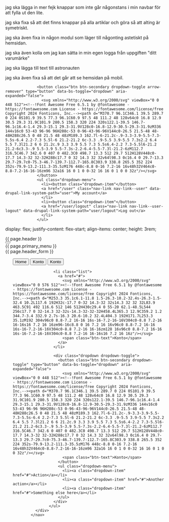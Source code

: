 jag ska lägga in mer fejk knappar som inte går någonstans i min navbar för att fylla ut den lite.

jag ska fixa så att det finns knappar på alla artiklar och göra så att alting är symetriskt.

jag ska även fixa in någon modul som läger till någonting astetiskt på hemsidan.

jag ska även kolla om jag kan sätta in min egen logga från uppgiften "ditt varumärke"

jag ska lägga till text till astronauten

jag ska även fixa så att det går att se hemsidan på mobil.


                  <button class="btn btn-secondary dropdown-toggle arrow-remover" type="button" data-bs-toggle="dropdown" aria-expanded="false">
                    <svg xmlns="http://www.w3.org/2000/svg" viewBox="0 0 448 512"><!--!Font Awesome Free 6.5.1 by @fontawesome - https://fontawesome.com License - https://fontawesome.com/license/free Copyright 2024 Fonticons, Inc.--><path d="M370.7 96.1C346.1 39.5 289.7 0 224 0S101.9 39.5 77.3 96.1C60.9 97.5 48 111.2 48 128v64c0 16.8 12.9 30.5 29.3 31.9C101.9 280.5 158.3 320 224 320s122.1-39.5 146.7-96.1c16.4-1.4 29.3-15.1 29.3-31.9V128c0-16.8-12.9-30.5-29.3-31.9zM336 144v16c0 53-43 96-96 96H208c-53 0-96-43-96-96V144c0-26.5 21.5-48 48-48H288c26.5 0 48 21.5 48 48zM189.3 162.7l-6-21.2c-.9-3.3-3.9-5.5-7.3-5.5s-6.4 2.2-7.3 5.5l-6 21.2-21.2 6c-3.3 .9-5.5 3.9-5.5 7.3s2.2 6.4 5.5 7.3l21.2 6 6 21.2c.9 3.3 3.9 5.5 7.3 5.5s6.4-2.2 7.3-5.5l6-21.2 21.2-6c3.3-.9 5.5-3.9 5.5-7.3s-2.2-6.4-5.5-7.3l-21.2-6zM112.7 316.5C46.7 342.6 0 407 0 482.3C0 498.7 13.3 512 29.7 512H128V448c0-17.7 14.3-32 32-32H288c17.7 0 32 14.3 32 32v64l98.3 0c16.4 0 29.7-13.3 29.7-29.7c0-75.3-46.7-139.7-112.7-165.8C303.9 338.8 265.5 352 224 352s-79.9-13.2-111.3-35.5zM176 448c-8.8 0-16 7.2-16 16v48h32V464c0-8.8-7.2-16-16-16zm96 32a16 16 0 1 0 0-32 16 16 0 1 0 0 32z"/></svg>
                  </button>
                  <ul class="dropdown-menu">
                    <li><button class="dropdown-item"</button> 
                    <a href="/user" class="nav-link nav-link--user" data-drupal-link-system-path="user">My account</a>
                    </li>
                    <li><button class="dropdown-item"</button>
                    <a href="/user/logout" class="nav-link nav-link--user-logout" data-drupal-link-system-path="user/logout">Log out</a>
                    </li>
                  </ul>

display: flex;
justify-content: flex-start;
align-items: center;
height: 3rem;








 <nav class="navbar-second">
              <div class="container navbar-container">
                {{ page.header }}
                    <div class="{{ navbar_collapse_class }}" id="CollapsingNavbar">
                      <div class="offcanvas-header">
                        <button type="button" class="btn-close text-reset" data-bs-dismiss="offcanvas" aria-label="Close"></button>
                      </div>
                      <div class="offcanvas-body">
                        {{ page.primary_menu }}
                          <div class="form-inline navbar-form justify-content-end">
                            {{ page.header_form }}
                          </div>
                      </div>
                    </div>
                    <ul>
                      <button class="btn nav-button" type="submit" <a href="/" class="nav-link nav-link-- is-active" data-drupal-link-system-path="<front>">Home</a></button>
                      <button type="button" class="btn btn-primary">
                      <span class="btn-text">Konto</span>
                      </button>
                      <button type="button" class="btn btn-secondary">
                      <span class="btn-text">Konto</span>
                      </button>

                      <li class="list">
                        <a href="#">
                          <svg xmlns="http://www.w3.org/2000/svg" viewBox="0 0 576 512"><!--!Font Awesome Free 6.5.1 by @fontawesome - https://fontawesome.com License - https://fontawesome.com/license/free Copyright 2024 Fonticons, Inc.--><path d="M253.3 35.1c6.1-11.8 1.5-26.3-10.2-32.4s-26.3-1.5-32.4 10.2L117.6 192H32c-17.7 0-32 14.3-32 32s14.3 32 32 32L83.9 463.5C91 492 116.6 512 146 512H430c29.4 0 55-20 62.1-48.5L544 256c17.7 0 32-14.3 32-32s-14.3-32-32-32H458.4L365.3 12.9C359.2 1.2 344.7-3.4 332.9 2.7s-16.3 20.6-10.2 32.4L404.3 192H171.7L253.3 35.1zM192 304v96c0 8.8-7.2 16-16 16s-16-7.2-16-16V304c0-8.8 7.2-16 16-16s16 7.2 16 16zm96-16c8.8 0 16 7.2 16 16v96c0 8.8-7.2 16-16 16s-16-7.2-16-16V304c0-8.8 7.2-16 16-16zm128 16v96c0 8.8-7.2 16-16 16s-16-7.2-16-16V304c0-8.8 7.2-16 16-16s16 7.2 16 16z"/></svg>
                          <span class="btn-text">Konto</span>
                        </a>
                      </li>

                      <div class="dropdown dropdown-toggle">
                        <button class="btn btn-secondary dropdown-toggle" type="button" data-bs-toggle="dropdown" aria-expanded="false">
                          <svg xmlns="http://www.w3.org/2000/svg" viewBox="0 0 448 512"><!--!Font Awesome Free 6.5.1 by @fontawesome - https://fontawesome.com License - https://fontawesome.com/license/free Copyright 2024 Fonticons, Inc.--><path d="M370.7 96.1C346.1 39.5 289.7 0 224 0S101.9 39.5 77.3 96.1C60.9 97.5 48 111.2 48 128v64c0 16.8 12.9 30.5 29.3 31.9C101.9 280.5 158.3 320 224 320s122.1-39.5 146.7-96.1c16.4-1.4 29.3-15.1 29.3-31.9V128c0-16.8-12.9-30.5-29.3-31.9zM336 144v16c0 53-43 96-96 96H208c-53 0-96-43-96-96V144c0-26.5 21.5-48 48-48H288c26.5 0 48 21.5 48 48zM189.3 162.7l-6-21.2c-.9-3.3-3.9-5.5-7.3-5.5s-6.4 2.2-7.3 5.5l-6 21.2-21.2 6c-3.3 .9-5.5 3.9-5.5 7.3s2.2 6.4 5.5 7.3l21.2 6 6 21.2c.9 3.3 3.9 5.5 7.3 5.5s6.4-2.2 7.3-5.5l6-21.2 21.2-6c3.3-.9 5.5-3.9 5.5-7.3s-2.2-6.4-5.5-7.3l-21.2-6zM112.7 316.5C46.7 342.6 0 407 0 482.3C0 498.7 13.3 512 29.7 512H128V448c0-17.7 14.3-32 32-32H288c17.7 0 32 14.3 32 32v64l98.3 0c16.4 0 29.7-13.3 29.7-29.7c0-75.3-46.7-139.7-112.7-165.8C303.9 338.8 265.5 352 224 352s-79.9-13.2-111.3-35.5zM176 448c-8.8 0-16 7.2-16 16v48h32V464c0-8.8-7.2-16-16-16zm96 32a16 16 0 1 0 0-32 16 16 0 1 0 0 32z"/></svg>
                          <span class="btn-text">Konto</span>
                        </button>
                        <ul class="dropdown-menu">
                          <li><a class="dropdown-item" href="#">Action</a></li>
                          <li><a class="dropdown-item" href="#">Another action</a></li>
                          <li><a class="dropdown-item" href="#">Something else here</a></li>
                        </ul>
                      </div>
                    </ul>
              </div>
            </nav>